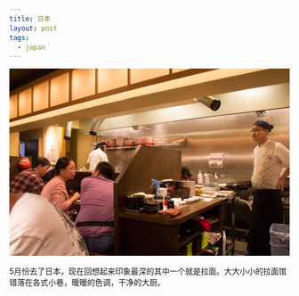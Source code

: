 ```yaml
---
title: 日本
layout: post
tags:
  - japan
---
```


[![日本拉面](/media/files/IMG_6809.jpg)](http://500px.com/photo/82158657)

5月份去了日本，现在回想起来印象最深的其中一个就是拉面。大大小小的拉面馆错落在各式小巷，暧暧的色调，干净的大厨。
